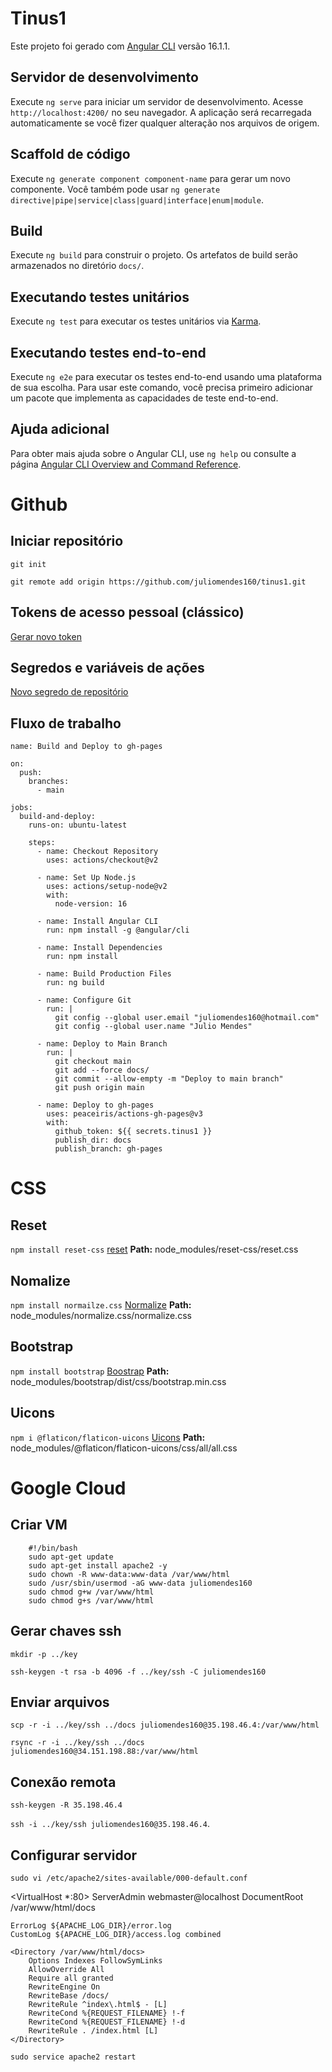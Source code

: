 # Tinus1
Este projeto foi gerado com [Angular CLI](https://github.com/angular/angular-cli) versão 16.1.1.

## Servidor de desenvolvimento
Execute `ng serve` para iniciar um servidor de desenvolvimento. Acesse `http://localhost:4200/` no seu navegador. A aplicação será recarregada automaticamente se você fizer qualquer alteração nos arquivos de origem.

## Scaffold de código
Execute `ng generate component component-name` para gerar um novo componente. Você também pode usar `ng generate directive|pipe|service|class|guard|interface|enum|module`.

## Build
Execute `ng build` para construir o projeto. Os artefatos de build serão armazenados no diretório `docs/`.

## Executando testes unitários
Execute `ng test` para executar os testes unitários via [Karma](https://karma-runner.github.io).

## Executando testes end-to-end
Execute `ng e2e` para executar os testes end-to-end usando uma plataforma de sua escolha. Para usar este comando, você precisa primeiro adicionar um pacote que implementa as capacidades de teste end-to-end.

## Ajuda adicional
Para obter mais ajuda sobre o Angular CLI, use `ng help` ou consulte a página [Angular CLI Overview and Command Reference](https://angular.io/cli).

# Github

## Iniciar repositório
```
git init 

git remote add origin https://github.com/juliomendes160/tinus1.git
```

## Tokens de acesso pessoal (clássico)
[Gerar novo token](https://github.com/settings/tokens)

## Segredos e variáveis ​​de ações
[Novo segredo de repositório](https://github.com/juliomendes160/tinus1/settings/secrets/actions)

## Fluxo de trabalho
```
name: Build and Deploy to gh-pages

on:
  push:
    branches:
      - main

jobs:
  build-and-deploy:
    runs-on: ubuntu-latest

    steps:
      - name: Checkout Repository
        uses: actions/checkout@v2

      - name: Set Up Node.js
        uses: actions/setup-node@v2
        with:
          node-version: 16

      - name: Install Angular CLI
        run: npm install -g @angular/cli

      - name: Install Dependencies
        run: npm install

      - name: Build Production Files
        run: ng build

      - name: Configure Git
        run: |
          git config --global user.email "juliomendes160@hotmail.com"
          git config --global user.name "Julio Mendes"

      - name: Deploy to Main Branch
        run: |
          git checkout main
          git add --force docs/
          git commit --allow-empty -m "Deploy to main branch"
          git push origin main
      
      - name: Deploy to gh-pages
        uses: peaceiris/actions-gh-pages@v3
        with:
          github_token: ${{ secrets.tinus1 }}
          publish_dir: docs
          publish_branch: gh-pages
```

# CSS

## Reset
`npm install reset-css`
[reset](https://meyerweb.com/eric/tools/css/reset/)
**Path:** node_modules/reset-css/reset.css

## Nomalize
`npm install normailze.css`
[Normalize](https://necolas.github.io/normalize.css/)
**Path:** node_modules/normalize.css/normalize.css

## Bootstrap
`npm install bootstrap`
[Boostrap](https://getbootstrap.com/)
**Path:** node_modules/bootstrap/dist/css/bootstrap.min.css

## Uicons
`npm i @flaticon/flaticon-uicons`
[Uicons](https://www.flaticon.com/uicons/get-started)
**Path:** node_modules/@flaticon/flaticon-uicons/css/all/all.css

# Google Cloud

## Criar VM
```
    #!/bin/bash
    sudo apt-get update 
    sudo apt-get install apache2 -y 
    sudo chown -R www-data:www-data /var/www/html
    sudo /usr/sbin/usermod -aG www-data juliomendes160 
    sudo chmod g+w /var/www/html
    sudo chmod g+s /var/www/html
```

## Gerar chaves ssh
`mkdir -p ../key` 

`ssh-keygen -t rsa -b 4096 -f ../key/ssh -C juliomendes160`

## Enviar arquivos
`scp -r -i ../key/ssh ../docs juliomendes160@35.198.46.4:/var/www/html` 

`rsync -r -i ../key/ssh ../docs juliomendes160@34.151.198.88:/var/www/html`

## Conexão remota
`ssh-keygen -R 35.198.46.4` 

`ssh -i ../key/ssh juliomendes160@35.198.46.4`.

## Configurar servidor
`sudo vi /etc/apache2/sites-available/000-default.conf`

<VirtualHost *:80>
    ServerAdmin webmaster@localhost
    DocumentRoot /var/www/html/docs

    ErrorLog ${APACHE_LOG_DIR}/error.log
    CustomLog ${APACHE_LOG_DIR}/access.log combined

    <Directory /var/www/html/docs>
        Options Indexes FollowSymLinks
        AllowOverride All
        Require all granted
        RewriteEngine On
        RewriteBase /docs/
        RewriteRule ^index\.html$ - [L]
        RewriteCond %{REQUEST_FILENAME} !-f
        RewriteCond %{REQUEST_FILENAME} !-d
        RewriteRule . /index.html [L]
    </Directory>
</VirtualHost>

`sudo service apache2 restart`
